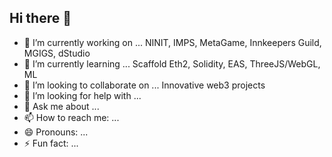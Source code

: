 ## Hi there 👋


- 🔭 I’m currently working on ... NINIT, IMPS, MetaGame, Innkeepers Guild, MGIGS, dStudio
- 🌱 I’m currently learning ... Scaffold Eth2, Solidity, EAS, ThreeJS/WebGL, ML
- 👯 I’m looking to collaborate on ... Innovative web3 projects
- 🤔 I’m looking for help with ...
- 💬 Ask me about ...
- 📫 How to reach me: ...
- 😄 Pronouns: ...
- ⚡ Fun fact: ...

